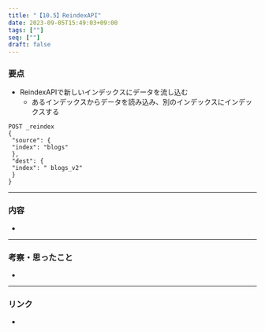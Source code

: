 ```yaml
---
title: "【10.5】ReindexAPI"
date: 2023-09-05T15:49:03+09:00
tags: [""]
seq: [""]
draft: false
---
```


### 要点
- ReindexAPIで新しいインデックスにデータを流し込む
  - あるインデックスからデータを読み込み、別のインデックスにインデックスする

```
POST _reindex
{
 "source": {
 "index": "blogs"
 },
 "dest": {
 "index": " blogs_v2"
 }
}
```

---
### 内容
- 

---
### 考察・思ったこと
- 

---
### リンク
- 